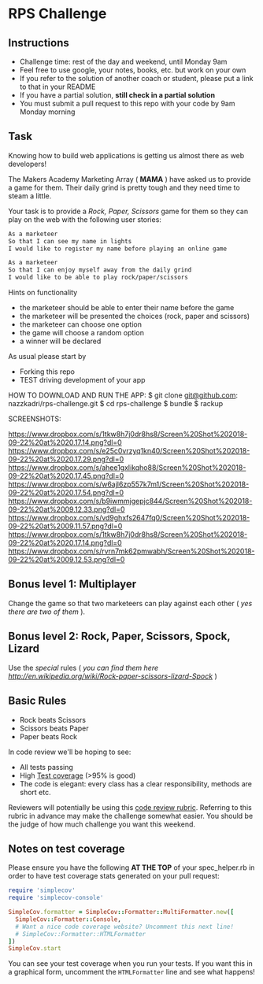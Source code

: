 # RPS Challenge

Instructions
-------

* Challenge time: rest of the day and weekend, until Monday 9am
* Feel free to use google, your notes, books, etc. but work on your own
* If you refer to the solution of another coach or student, please put a link to that in your README
* If you have a partial solution, **still check in a partial solution**
* You must submit a pull request to this repo with your code by 9am Monday morning

Task
----

Knowing how to build web applications is getting us almost there as web developers!

The Makers Academy Marketing Array ( **MAMA** ) have asked us to provide a game for them. Their daily grind is pretty tough and they need time to steam a little.

Your task is to provide a _Rock, Paper, Scissors_ game for them so they can play on the web with the following user stories:

```sh
As a marketeer
So that I can see my name in lights
I would like to register my name before playing an online game

As a marketeer
So that I can enjoy myself away from the daily grind
I would like to be able to play rock/paper/scissors
```

Hints on functionality

- the marketeer should be able to enter their name before the game
- the marketeer will be presented the choices (rock, paper and scissors)
- the marketeer can choose one option
- the game will choose a random option
- a winner will be declared


As usual please start by

* Forking this repo
* TEST driving development of your app

HOW TO DOWNLOAD AND RUN THE APP:
$ git clone git@github.com: nazzkadri/rps-challenge.git
$ cd rps-challenge
$ bundle
$ rackup

SCREENSHOTS:

https://www.dropbox.com/s/1tkw8h7j0dr8hs8/Screen%20Shot%202018-09-22%20at%2020.17.14.png?dl=0
https://www.dropbox.com/s/e25c0vrzyq1kn40/Screen%20Shot%202018-09-22%20at%2020.17.29.png?dl=0
https://www.dropbox.com/s/ahee1gxlikqho88/Screen%20Shot%202018-09-22%20at%2020.17.45.png?dl=0
https://www.dropbox.com/s/w6ajl6zp557k7m1/Screen%20Shot%202018-09-22%20at%2020.17.54.png?dl=0
https://www.dropbox.com/s/b9iwmmjgepjc844/Screen%20Shot%202018-09-22%20at%2009.12.33.png?dl=0
https://www.dropbox.com/s/vd9ghxfs2647fq0/Screen%20Shot%202018-09-22%20at%2009.11.57.png?dl=0
https://www.dropbox.com/s/1tkw8h7j0dr8hs8/Screen%20Shot%202018-09-22%20at%2020.17.14.png?dl=0
https://www.dropbox.com/s/rvrn7mk62pmwabh/Screen%20Shot%202018-09-22%20at%2009.12.53.png?dl=0

## Bonus level 1: Multiplayer

Change the game so that two marketeers can play against each other ( _yes there are two of them_ ).

## Bonus level 2: Rock, Paper, Scissors, Spock, Lizard

Use the _special_ rules ( _you can find them here http://en.wikipedia.org/wiki/Rock-paper-scissors-lizard-Spock_ )

## Basic Rules

- Rock beats Scissors
- Scissors beats Paper
- Paper beats Rock

In code review we'll be hoping to see:

* All tests passing
* High [Test coverage](https://github.com/makersacademy/course/blob/master/pills/test_coverage.md) (>95% is good)
* The code is elegant: every class has a clear responsibility, methods are short etc.

Reviewers will potentially be using this [code review rubric](docs/review.md).  Referring to this rubric in advance may make the challenge somewhat easier.  You should be the judge of how much challenge you want this weekend.

Notes on test coverage
----------------------

Please ensure you have the following **AT THE TOP** of your spec_helper.rb in order to have test coverage stats generated
on your pull request:

```ruby
require 'simplecov'
require 'simplecov-console'

SimpleCov.formatter = SimpleCov::Formatter::MultiFormatter.new([
  SimpleCov::Formatter::Console,
  # Want a nice code coverage website? Uncomment this next line!
  # SimpleCov::Formatter::HTMLFormatter
])
SimpleCov.start
```

You can see your test coverage when you run your tests. If you want this in a graphical form, uncomment the `HTMLFormatter` line and see what happens!
